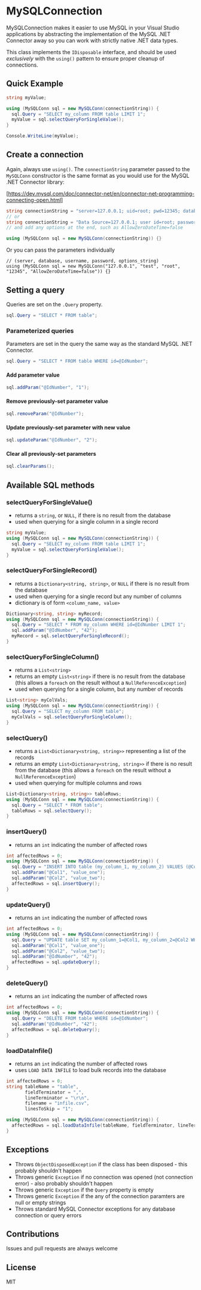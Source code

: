 ﻿# MySQLConnection

MySQLConnection makes it easier to use MySQL in your Visual Studio applications by
abstracting the implementation of the MySQL .NET Connector away so you can work with
strictly native .NET data types.

This class implements the `IDisposable` interface, and should be used _exclusively_
with the `using()` pattern to ensure proper cleanup of connections.

## Quick Example

```c#
string myValue;

using (MySQLConn sql = new MySQLConn(connectionString)) {
  sql.Query = "SELECT my_column FROM table LIMIT 1";
  myValue = sql.selectQueryForSingleValue();
}

Console.WriteLine(myValue);
```

## Create a connection

Again, always use `using()`. The `connectionString` parameter passed to the `MySQLConn`
constructor is the same format as you would use for the MySQL .NET Connector library:

[https://dev.mysql.com/doc/connector-net/en/connector-net-programming-connecting-open.html]

```c#
string connectionString = "server=127.0.0.1; uid=root; pwd=12345; database=test;";
// or
string connectionString = "Data Source=127.0.0.1; user id=root; password=12345; database=test;";
// and add any options at the end, such as AllowZeroDateTime=false

using (MySQLConn sql = new MySQLConn(connectionString)) {}
```

Or you can pass the parameters individually

```
// (server, database, username, password, options_string)
using (MySQLConn sql = new MySQLConn("127.0.0.1", "test", "root", "12345", "AllowZeroDateTime=false")) {}
```

## Setting a query

Queries are set on the `.Query` property.

```c#
sql.Query = "SELECT * FROM table";
```

### Parameterized queries

Parameters are set in the query the same way as the standard MySQL .NET Connector.

```c#
sql.Query = "SELECT * FROM table WHERE id=@IdNumber";
```

#### Add parameter value

```c#
sql.addParam("@IdNumber", "1");
```

#### Remove previously-set parameter value
```c#
sql.removeParam("@IdNumber");
```

#### Update previously-set parameter with new value
```c#
sql.updateParam("@IdNumber", "2");
```

#### Clear all previously-set parameters
```c#
sql.clearParams();
```

## Available SQL methods

### selectQueryForSingleValue()

* returns a `string`, or `NULL`, if there is no result from the database
* used when querying for a single column in a single record

```c#
string myValue;
using (MySQLConn sql = new MySQLConn(connectionString)) {
  sql.Query = "SELECT my_column FROM table LIMIT 1";
  myValue = sql.selectQueryForSingleValue();
}
```

### selectQueryForSingleRecord()

* returns a `Dictionary<string, string>`, or `NULL` if there is no result from the database
* used when querying for a single record but any number of columns
* dictionary is of form `<column_name, value>`

```c#
Dictionary<string, string> myRecord;
using (MySQLConn sql = new MySQLConn(connectionString)) {
  sql.Query = "SELECT * FROM my_column WHERE id=@IdNumber LIMIT 1";
  sql.addParam("@IdNumber", "42");
  myRecord = sql.selectQueryForSingleRecord();
}
```

### selectQueryForSingleColumn()

* returns a `List<string>`
* returns an empty `List<string>` if there is no result from the database (this allows a
  `foreach` on the result without a `NullReferenceException`)
* used when querying for a single column, but any number of records

```c#
List<string> myColVals;
using (MySQLConn sql = new MySQLConn(connectionString)) {
  sql.Query = "SELECT my_column FROM table";
  myColVals = sql.selectQueryForSingleColumn();
}
```

### selectQuery()

* returns a `List<Dictionary<string, string>>` representing a list of the records
* returns an empty `List<Dictionary<string, string>>` if there is no result from the
  database (this allows a `foreach` on the result without a `NullReferenceException`)
* used when querying for multiple columns and rows

```c#
List<Dictionary<string, string>> tableRows;
using (MySQLConn sql = new MySQLConn(connectionString)) {
  sql.Query = "SELECT * FROM table";
  tableRows = sql.selectQuery();
}
```

### insertQuery()

* returns an `int` indicating the number of affected rows

```c#
int affectedRows = 0;
using (MySQLConn sql = new MySQLConn(connectionString)) {
  sql.Query = "INSERT INTO table (my_column_1, my_column_2) VALUES (@Col1, @Col2)";
  sql.addParam("@Col1", "value_one");
  sql.addParam("@Col2", "value_two");
  affectedRows = sql.insertQuery();
}
```

### updateQuery()

* returns an `int` indicating the number of affected rows

```c#
int affectedRows = 0;
using (MySQLConn sql = new MySQLConn(connectionString)) {
  sql.Query = "UPDATE table SET my_column_1=@Col1, my_column_2=@Col2 WHERE id=@IdNumber LIMIT 1";
  sql.addParam("@Col1", "value_one");
  sql.addParam("@Col2", "value_two");
  sql.addParam("@IdNumber", "42");
  affectedRows = sql.updateQuery();
}
```

### deleteQuery()

* returns an `int` indicating the number of affected rows

```c#
int affectedRows = 0;
using (MySQLConn sql = new MySQLConn(connectionString)) {
  sql.Query = "DELETE FROM table WHERE id=@IdNumber";
  sql.addParam("@IdNumber", "42");
  affectedRows = sql.deleteQuery();
}
```

### loadDataInfile()

* returns an `int` indicating the number of affected rows
* uses `LOAD DATA INFILE` to load bulk records into the database

```c#
int affectedRows = 0;
string tableName = "table",
       fieldTerminator = ",",
       lineTerminator = "\r\n",
       filename = "infile.csv",
       linesToSkip = "1";

using (MySQLConn sql = new MySQLConn(connectionString)) {
  affectedRows = sql.loadDataInfile(tableName, fieldTerminator, lineTerminator, filename, linesToSkip);
}
```

## Exceptions

* Throws `ObjectDisposedException` if the class has been disposed - this probably shouldn't happen
* Throws generic `Exception` if no connection was opened (not connection error) - also probably shouldn't happen
* Throws generic `Exception` if the `Query` property is empty
* Throws generic `Exception` if the any of the connection paramters are null or empty strings
* Throws standard MySQL Connector exceptions for any database connection or query errors

## Contributions

Issues and pull requests are always welcome

## License

MIT
